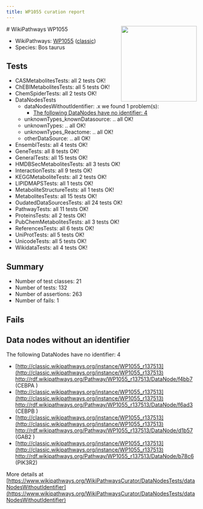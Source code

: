 ```yaml
---
title: WP1055 curation report
---
```


<img style="float: right; width: 200px" src="https://upload.wikimedia.org/wikipedia/commons/thumb/8/83/Wplogo_with_text_500.png/640px-Wplogo_with_text_500.png" />
# WikiPathways WP1055

* WikiPathways: [WP1055](https://wikipathways.org/pathways/WP1055) ([classic](https://classic.wikipathways.org/instance/WP1055))
* Species: Bos taurus
## Tests
* CASMetabolitesTests: all 2 tests OK!
* ChEBIMetabolitesTests: all 5 tests OK!
* ChemSpiderTests: all 2 tests OK!
* DataNodesTests
    * dataNodesWithoutIdentifier: .x we found 1 problem(s):
        * [The following DataNodes have no identifier: 4](#d2d32fa3)
    * unknownTypes_knownDatasource: .. all OK!
    * unknownTypes: .. all OK!
    * unknownTypes_Reactome: .. all OK!
    * otherDataSource: .. all OK!
* EnsemblTests: all 4 tests OK!
* GeneTests: all 8 tests OK!
* GeneralTests: all 15 tests OK!
* HMDBSecMetabolitesTests: all 3 tests OK!
* InteractionTests: all 9 tests OK!
* KEGGMetaboliteTests: all 2 tests OK!
* LIPIDMAPSTests: all 1 tests OK!
* MetaboliteStructureTests: all 1 tests OK!
* MetabolitesTests: all 15 tests OK!
* OudatedDataSourcesTests: all 24 tests OK!
* PathwayTests: all 11 tests OK!
* ProteinsTests: all 2 tests OK!
* PubChemMetabolitesTests: all 3 tests OK!
* ReferencesTests: all 6 tests OK!
* UniProtTests: all 5 tests OK!
* UnicodeTests: all 5 tests OK!
* WikidataTests: all 4 tests OK!


## Summary

* Number of test classes: 21
* Number of tests: 132
* Number of assertions: 263
* Number of fails: 1

## Fails

<a name="d2d32fa3" />

## Data nodes without an identifier

The following DataNodes have no identifier: 4

* [http://classic.wikipathways.org/instance/WP1055_r137513](http://classic.wikipathways.org/instance/WP1055_r137513) http://rdf.wikipathways.org/Pathway/WP1055_r137513/DataNode/f4bb7 (CEBPA )
* [http://classic.wikipathways.org/instance/WP1055_r137513](http://classic.wikipathways.org/instance/WP1055_r137513) http://rdf.wikipathways.org/Pathway/WP1055_r137513/DataNode/f6ad3 (CEBPB )
* [http://classic.wikipathways.org/instance/WP1055_r137513](http://classic.wikipathways.org/instance/WP1055_r137513) http://rdf.wikipathways.org/Pathway/WP1055_r137513/DataNode/d1b57 (GAB2 )
* [http://classic.wikipathways.org/instance/WP1055_r137513](http://classic.wikipathways.org/instance/WP1055_r137513) http://rdf.wikipathways.org/Pathway/WP1055_r137513/DataNode/b78c6 (PIK3R2)


More details at [https://www.wikipathways.org/WikiPathwaysCurator/DataNodesTests/dataNodesWithoutIdentifier](https://www.wikipathways.org/WikiPathwaysCurator/DataNodesTests/dataNodesWithoutIdentifier)

